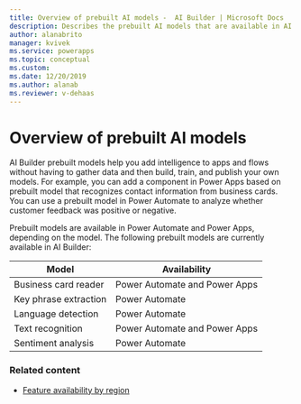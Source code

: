 ```yaml
---
title: Overview of prebuilt AI models -  AI Builder | Microsoft Docs
description: Describes the prebuilt AI models that are available in AI Builder.
author: alanabrito
manager: kvivek
ms.service: powerapps
ms.topic: conceptual
ms.custom: 
ms.date: 12/20/2019
ms.author: alanab
ms.reviewer: v-dehaas
---
```


# Overview of prebuilt AI models


AI Builder prebuilt models help you add intelligence to apps and flows without having to gather data and then build, train, and publish your own models. For example, you can add a component in Power Apps based on prebuilt model that recognizes contact information from business cards.  You can use  a prebuilt model in Power Automate to analyze whether customer feedback was positive or negative.

Prebuilt models are available in Power Automate and Power Apps, depending on the model. The following prebuilt models are currently available in AI Builder:

|Model |Availability  |
|---------|---------|
|Business card reader   |   Power Automate and Power Apps     |
|Key phrase extraction  |    Power Automate    |
|Language detection  |    Power Automate    |
|Text recognition      |    Power Automate and Power Apps  |
|Sentiment analysis     |    Power Automate    |

### Related content

- [Feature availability by region](availability-region.md)
